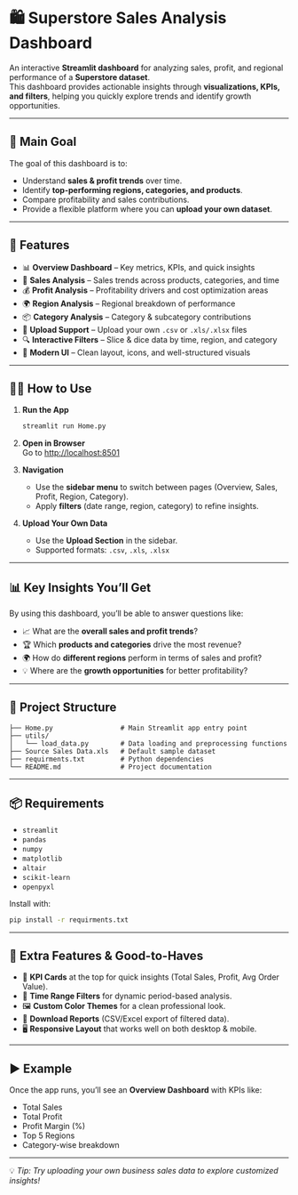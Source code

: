 # 🛍️ Superstore Sales Analysis Dashboard

An interactive **Streamlit dashboard** for analyzing sales, profit, and regional performance of a **Superstore dataset**.  
This dashboard provides actionable insights through **visualizations, KPIs, and filters**, helping you quickly explore trends and identify growth opportunities.

---

## 🎯 Main Goal

The goal of this dashboard is to:
- Understand **sales & profit trends** over time.
- Identify **top-performing regions, categories, and products**.
- Compare profitability and sales contributions.
- Provide a flexible platform where you can **upload your own dataset**.

---

## 🚀 Features

- 📊 **Overview Dashboard** – Key metrics, KPIs, and quick insights  
- 🛒 **Sales Analysis** – Sales trends across products, categories, and time  
- 💰 **Profit Analysis** – Profitability drivers and cost optimization areas  
- 🌍 **Region Analysis** – Regional breakdown of performance  
- 📦 **Category Analysis** – Category & subcategory contributions  
- 📂 **Upload Support** – Upload your own `.csv` or `.xls/.xlsx` files  
- 🔍 **Interactive Filters** – Slice & dice data by time, region, and category  
- 🎨 **Modern UI** – Clean layout, icons, and well-structured visuals  

---

## 🧑‍💻 How to Use

1. **Run the App**  
   ```bash
   streamlit run Home.py
   ```

2. **Open in Browser**  
   Go to [http://localhost:8501](http://localhost:8501)  

3. **Navigation**  
   - Use the **sidebar menu** to switch between pages (Overview, Sales, Profit, Region, Category).  
   - Apply **filters** (date range, region, category) to refine insights.  

4. **Upload Your Own Data**  
   - Use the **Upload Section** in the sidebar.  
   - Supported formats: `.csv`, `.xls`, `.xlsx`  

---

## 📊 Key Insights You’ll Get

By using this dashboard, you’ll be able to answer questions like:
- 📈 What are the **overall sales and profit trends**?  
- 🏆 Which **products and categories** drive the most revenue?  
- 🌍 How do **different regions** perform in terms of sales and profit?  
- 💡 Where are the **growth opportunities** for better profitability?  

---

## 📂 Project Structure

```
├── Home.py                 # Main Streamlit app entry point
├── utils/
│   └── load_data.py        # Data loading and preprocessing functions
├── Source Sales Data.xls   # Default sample dataset
├── requirments.txt         # Python dependencies
└── README.md               # Project documentation
```

---

## 📦 Requirements

- `streamlit`
- `pandas`
- `numpy`
- `matplotlib`
- `altair`
- `scikit-learn`
- `openpyxl`

Install with:
```bash
pip install -r requirments.txt
```

---

## 🌟 Extra Features & Good-to-Haves

- 📌 **KPI Cards** at the top for quick insights (Total Sales, Profit, Avg Order Value).  
- 📅 **Time Range Filters** for dynamic period-based analysis.  
- 🖼️ **Custom Color Themes** for a clean professional look.  
- 📑 **Download Reports** (CSV/Excel export of filtered data).  
- 🖥️ **Responsive Layout** that works well on both desktop & mobile.  

---

## ▶️ Example

Once the app runs, you’ll see an **Overview Dashboard** with KPIs like:
- Total Sales
- Total Profit
- Profit Margin (%)
- Top 5 Regions
- Category-wise breakdown  

---

💡 *Tip: Try uploading your own business sales data to explore customized insights!*